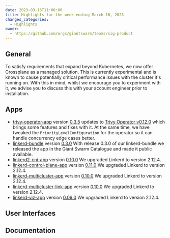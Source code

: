 ```yaml
---
date: 2023-03-16T11:00:00
title: Highlights for the week ending March 16, 2023
changes_categories:
  - Highlights
owner:
  - https://github.com/orgs/giantswarm/teams/sig-product
---
```


## General

To satisfy requirements that expand beyond Kubernetes, we now offer Crossplane as a managed solution. This is currently experimental and is known to cause potentially critical performance issues with the cluster it's running on. With this in mind, whilst we encourage you to experiment with it, we advise you to discuss this with your account engineer prior to installation.


## Apps

- [trivy-operator-app](https://github.com/giantswarm/trivy-operator-app) version [0.3.5](https://github.com/giantswarm/trivy-operator-app/blob/main/CHANGELOG.md#035---2023-03-14) updates to [Trivy Operator v0.12.0](https://github.com/aquasecurity/trivy-operator/releases/tag/v0.12.0) which brings some features and fixes with it. At the same time, we have tweaked the `PriorityLevelConfiguration` for the operator so it can handle concurrency edge cases better.
- [linkerd-bundle](https://github.com/giantswarm/linkerd-bundle) version [0.3.0](https://github.com/giantswarm/linkerd-bundle) With release 0.3.0 of our linkerd-bundle we released the app in the Giant Swarm Catalogue and made it public available. 
- [linkerd2-cni-app](https://github.com/giantswarm/linkerd2-cni-app) version [0.10.0](https://github.com/giantswarm/linkerd2-cni-app/blob/main/CHANGELOG.md#0100---2023-03-09) We upgraded Linkerd to version 2.12.4.
- [linkerd-control-plane-app](https://github.com/giantswarm/linkerd-control-plane-app) version [0.11.0](https://github.com/giantswarm/linkerd-control-plane-app/blob/main/CHANGELOG.md#0110---2023-03-09) We upgraded Linkerd to version 2.12.4. 
- [linkerd-multicluster-app](https://github.com/giantswarm/linkerd-multicluster-app) version [0.10.0](https://github.com/giantswarm/linkerd-multicluster-app/blob/main/CHANGELOG.md#0100---2023-03-09) We upgraded Linkerd to version 2.12.4.
- [linkerd-multicluster-link-app](https://github.com/giantswarm/linkerd-multicluster-link-app) version [0.10.0](https://github.com/giantswarm/linkerd-multicluster-link-app/blob/main/CHANGELOG.md#0100---2023-03-09) We upgraded Linkerd to version 2.12.4.
- [linkerd-viz-app](https://github.com/giantswarm/linkerd-viz-app) version [0.09.0](https://github.com/giantswarm/linkerd-viz-app/blob/main/CHANGELOG.md#090---2023-03-09) We upgraded Linkerd to version 2.12.4.

## User Interfaces


## Documentation
